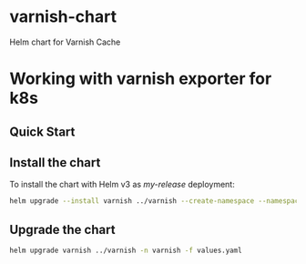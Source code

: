 # varnish-chart

Helm chart for Varnish Cache

# Working with varnish exporter for k8s

## Quick Start

## Install the chart

To install the chart with Helm v3 as _my-release_ deployment:

```bash
helm upgrade --install varnish ../varnish --create-namespace --namespace varnish -f values.yaml
```

## Upgrade the chart

```bash
helm upgrade varnish ../varnish -n varnish -f values.yaml
```